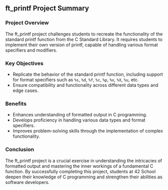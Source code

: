 ## ft_printf Project Summary

### Project Overview

The ft_printf project challenges students to recreate the functionality of the standard printf function from the C Standard Library. It requires students to implement their own version of printf, capable of handling various format specifiers and modifiers.

### Key Objectives

- Replicate the behavior of the standard printf function, including support for format specifiers such as `%s`, `%d`, `%f`, `%c`, `%p`, `%x`, `%X`, `%u`, etc.
- Ensure compatibility and functionality across different data types and edge cases.

### Benefits

- Enhances understanding of formatted output in C programming.
- Develops proficiency in handling various data types and format specifiers.
- Improves problem-solving skills through the implementation of complex functionality.

### Conclusion

The ft_printf project is a crucial exercise in understanding the intricacies of formatted output and mastering the inner workings of a fundamental C function. By successfully completing this project, students at 42 School deepen their knowledge of C programming and strengthen their abilities as software developers.
